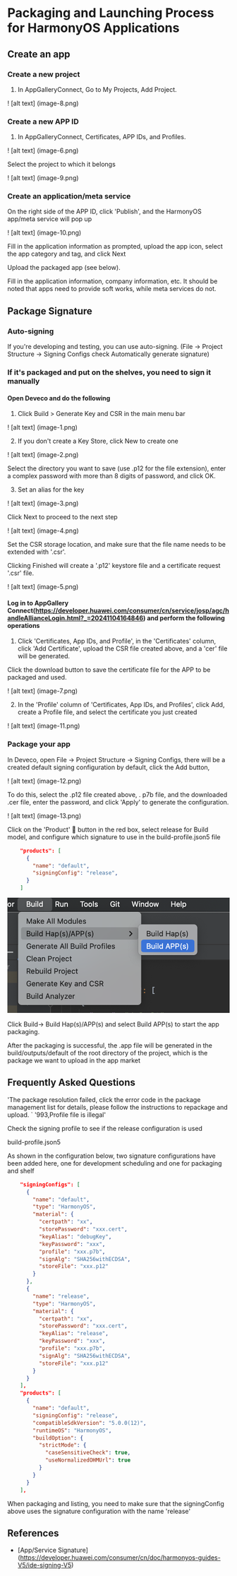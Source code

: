 # Packaging and Launching Process for HarmonyOS Applications

## Create an app

### Create a new project

1. In AppGalleryConnect, Go to My Projects, Add Project.

! [alt text] (image-8.png)

### Create a new APP ID

1. In AppGalleryConnect, Certificates, APP IDs, and Profiles.

! [alt text] (image-6.png)

Select the project to which it belongs

! [alt text] (image-9.png)

### Create an application/meta service

On the right side of the APP ID, click 'Publish', and the HarmonyOS app/meta service will pop up

! [alt text] (image-10.png)

Fill in the application information as prompted, upload the app icon, select the app category and tag, and click Next

Upload the packaged app (see below).

Fill in the application information, company information, etc. It should be noted that apps need to provide soft works, while meta services do not.

## Package Signature

### Auto-signing

If you're developing and testing, you can use auto-signing. (File -> Project Structure -> Signing Configs check Automatically generate signature)

### If it's packaged and put on the shelves, you need to sign it manually

#### Open Deveco and do the following

1. Click Build > Generate Key and CSR in the main menu bar

! [alt text] (image-1.png)

2. If you don't create a Key Store, click New to create one

! [alt text] (image-2.png)

Select the directory you want to save (use .p12 for the file extension), enter a complex password with more than 8 digits of password, and click OK.

3. Set an alias for the key

! [alt text] (image-3.png)

Click Next to proceed to the next step

! [alt text] (image-4.png)

Set the CSR storage location, and make sure that the file name needs to be extended with '.csr'.

Clicking Finished will create a '.p12' keystore file and a certificate request '.csr' file.

! [alt text] (image-5.png)

#### Log in to AppGallery Connect(https://developer.huawei.com/consumer/cn/service/josp/agc/handleAllianceLogin.html?_=20241104164846) and perform the following operations

1. Click 'Certificates, App IDs, and Profile', in the 'Certificates' column, click 'Add Certificate', upload the CSR file created above, and a 'cer' file will be generated.

Click the download button to save the certificate file for the APP to be packaged and used.

! [alt text] (image-7.png)

2. In the 'Profile' column of 'Certificates, App IDs, and Profiles', click Add, create a Profile file, and select the certificate you just created

! [alt text] (image-11.png)

### Package your app

In Deveco, open File -> Project Structure -> Signing Configs, there will be a created default signing configuration by default, click the Add button,

! [alt text] (image-12.png)

To do this, select the .p12 file created above, . p7b file, and the downloaded .cer file, enter the password, and click 'Apply' to generate the configuration.

! [alt text] (image-13.png)

Click on the 'Product' 🔘 button in the red box, select release for Build model, and configure which signature to use in the build-profile.json5 file

```json
    "products": [
      {
        "name": "default",
        "signingConfig": "release",
      }
    ]
```

![alt text](image-14.png)

Click Build-> Build Hap(s)/APP(s) and select Build APP(s) to start the app packaging.

After the packaging is successful, the .app file will be generated in the build/outputs/default of the root directory of the project, which is the package we want to upload in the app market

## Frequently Asked Questions

'The package resolution failed, click the error code in the package management list for details, please follow the instructions to repackage and upload. `
'993,Profile file is illegal'

Check the signing profile to see if the release configuration is used

build-profile.json5

As shown in the configuration below, two signature configurations have been added here, one for development scheduling and one for packaging and shelf

```json
    "signingConfigs": [
      {
        "name": "default",
        "type": "HarmonyOS",
        "material": {
          "certpath": "xx",
          "storePassword": "xxx.cert",
          "keyAlias": "debugKey",
          "keyPassword": "xxx",
          "profile": "xxx.p7b",
          "signAlg": "SHA256withECDSA",
          "storeFile": "xxx.p12"
        }
      },
      {
        "name": "release",
        "type": "HarmonyOS",
        "material": {
          "certpath": "xx",
          "storePassword": "xxx.cert",
          "keyAlias": "release",
          "keyPassword": "xxx",
          "profile": "xxx.p7b",
          "signAlg": "SHA256withECDSA",
          "storeFile": "xxx.p12"
        }
      }
    ],
    "products": [
      {
        "name": "default",
        "signingConfig": "release",
        "compatibleSdkVersion": "5.0.0(12)",
        "runtimeOS": "HarmonyOS",
        "buildOption": {
          "strictMode": {
            "caseSensitiveCheck": true,
            "useNormalizedOHMUrl": true
          }
        }
      }
    ],
```

When packaging and listing, you need to make sure that the signingConfig above uses the signature configuration with the name 'release'

## References

- [App/Service Signature] (https://developer.huawei.com/consumer/cn/doc/harmonyos-guides-V5/ide-signing-V5)
